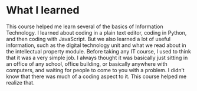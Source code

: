 # What I learned 

This course helped me learn several of the basics of Information Technology. I learned about coding in a plain text editor, coding in Python, and then coding with JavaScript. But we also learned a lot of useful information, such as the digital technology unit and what we read about in the intellectual property module. Before taking any IT course, I used to think that it was a very simple job. I always thought it was basically just sitting in an office of any school, office building, or basically anywhere with computers, and waiting for people to come to you with a problem. I didn’t know that there was much of a coding aspect to it. This course helped me realize that.
